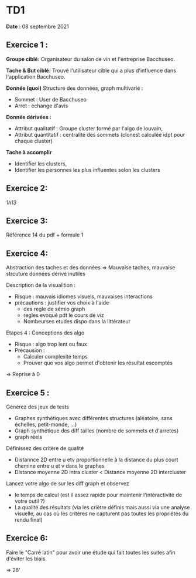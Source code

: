 # TD1

**Date :** 08 septembre 2021

## Exercice 1 :

**Groupe ciblé:** Organisateur du salon de vin et l'entreprise Bacchuseo.

**Tache & But ciblé:** Trouvé l'utilisateur cible qui a plus d'influence dans l'application Bacchuseo.

**Donnée (quoi)** 
Structure des données, graph multivarié :
- Sommet : User de Bacchuseo
- Arret : échange d'avis

**Donnée dérivées :**
- Attribut qualitatif : Groupe cluster formé par l'algo de louvain,
- Attribut quantitatif : centralité des sommets (clonest calculée idpt pour chaque cluster)

**Tache à accomplir**
- Identifier les clusters,
- Identifier les personnes les plus influentes selon les clusters

## Exercice 2:
*1h13*

## Exercice 3:
Référence 14 du pdf + formule 1

## Exercice 4:
Abstraction des taches et des données
=> Mauvaise taches, mauvaise strcuture données dérivé inutiles

Description de la visualition :
- Risque : mauvais idiomes visuels, mauvaises interactions
- précautions : justifier vos choix à l'aide
    - des regle de sémio graph
    - regles evoqué pdt le cours de viz
    - Nombeurses etudes dispo dans la littérateur

Etapes 4 : Conceptions des algo
- Risque : algo trop lent ou faux
- Précausion : 
    - Calculer complexité temps
    - Prouver que vos algo permet d'obtenir les résultat escomptés

=> Reprise à 0

## Exercice 5 :
Générez des jeux de tests
- Graphes synthétiques avec différentes structures (aléatoire, sans échelles, petit-monde, ...)
- Graph synthétique des diff tailles (nombre de sommets et d'arretes)
- graph réels

Définissez des critère de qualité 
- Distannce 2D entre u etv proportionnelle à la distance du plus court chemine entre u et v dans le graphes
- Distance moyenne 2D intra cluster < Distance moyenne 2D intercluster

Lancez votre algo de sur les diff graph et observez
- le temps de calcul (est il assez rapide pour maintenir l'intéractivité de votre outil ?)
- La qualité des résultats (via les criètre définis mais aussi via une analyse visuelle, au cas où les critères ne capturent pas toutes les propriétés du rendu final)


## Exercice 6:
Faire le "Carré latin" pour avoir une étude qui fait toutes les suites afin d'éviter les biais.

=> 26'

